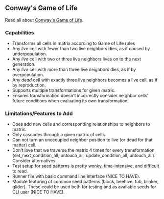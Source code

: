 ## Conway's Game of Life

Read all about [Conway's Game of Life](https://en.wikipedia.org/wiki/Conway's_Game_of_Life).

### Capabilities

*   Transforms all cells in matrix according to Game of Life rules
  *   Any _live_ cell with fewer than two live neighbors dies, as if caused by underpopulation.
  *   Any _live_ cell with two or three live neighbors lives on to the next generation.
  *   Any _live_ cell with more than three live neighbors dies, as if by overpopulation.
  *   Any _dead_ cell with exactly three live neighbors becomes a live cell, as if by reproduction.
*   Supports multiple transformations for given matrix.
*   Ensures transformation doesn't incorrectly consider neighbor cells' future conditions when evaluating its own transformation.

### Limitations/Features to Add

*   Does add new cells and corresponding relationships to neighbors to matrix.
  *   Only cascades through a given matrix of cells.
  *   Can not turn an unoccupied neighbor position to live (or dead for that matter) cell.
*   Don't love that we traverse the matrix 4 times for every transformation (set_next_condition_all, untouch_all, update_condition_all, untouch_all). Consider alternatives.
*   Test setup for seed patterns is pretty wonky, time-intensive, and difficult to read.
*   Runner file with basic command line interface (NICE TO HAVE).
*   Module featuring of common seed patterns (block, beehive, tub, blinker, glider). These could be used both for testing and as available seeds for CLI user (NICE TO HAVE).
